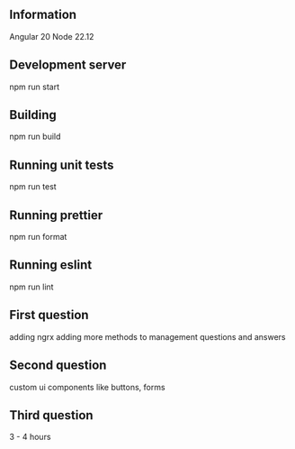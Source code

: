 ## Information
Angular 20
Node 22.12

## Development server
npm run start

## Building
npm run build

## Running unit tests
npm run test

## Running prettier
npm run format

## Running eslint
npm run lint

## First question
adding ngrx
adding more methods to management questions and answers

## Second question
custom ui components like buttons, forms

## Third question
3 - 4 hours